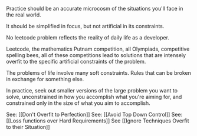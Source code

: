 Practice should be an accurate microcosm of the situations you'll face in the real world.

It should be simplified in focus, but not artificial in its constraints.

No leetcode problem reflects the reality of daily life as a developer.

Leetcode, the mathematics Putnam competition, all Olympiads, competitive spelling bees, all of these competitions lead to solutions that are intensely overfit to the specific artificial constraints of the problem.

The problems of life involve many soft constraints. Rules that can be broken in exchange for something else.

In practice, seek out smaller versions of the large problem you want to solve, unconstrained in how you accomplish what you're aiming for, and constrained only in the size of what you aim to accomplish.

See: [[Don't Overfit to Perfection]]
See: [[Avoid Top Down Control]]
See: [[Loss functions over Hard Requirements]]
See [[Ignore Techniques Overfit to their Situation]]